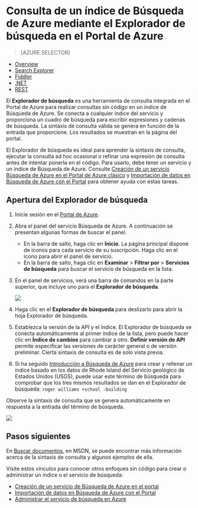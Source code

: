 <properties
	pageTitle="Consulta de un índice de Búsqueda de Azure mediante el Explorador de búsqueda en el Portal de Azure | Microsoft Azure | Servicio de búsqueda hospedado en la nube"
	description="El Explorador de búsqueda es un enfoque sin código para realizar consultas en un índice de Búsqueda de Azure en el Portal de Azure."
	services="search"
	documentationCenter=""
	authors="HeidiSteen"
	manager="mblythe"
	editor=""/>

<tags
	ms.service="search"
	ms.devlang="rest-api"
	ms.workload="search"
	ms.topic="get-started-article"
	ms.tgt_pltfrm="na"
	ms.date="01/23/2016"
	ms.author="heidist"/>

# Consulta de un índice de Búsqueda de Azure mediante el Explorador de búsqueda en el Portal de Azure
> [AZURE.SELECTOR]
- [Overview](search-query-overview.md)
- [Search Explorer](search-explorer.md)
- [Fiddler](search-fiddler.md)
- [.NET](search-query-dotnet.md)
- [REST](search-query-rest-api.md)

El **Explorador de búsqueda** es una herramienta de consulta integrada en el Portal de Azure para realizar consultas sin código en un índice de Búsqueda de Azure. Se conecta a cualquier índice del servicio y proporciona un cuadro de búsqueda para escribir expresiones y cadenas de búsqueda. La sintaxis de consulta válida se genera en función de la entrada que proporcione. Los resultados se muestran en la página del portal.

El Explorador de búsqueda es ideal para aprender la sintaxis de consulta, ejecutar la consulta ad hoc ocasional o refinar una expresión de consulta antes de intentar ponerla en el código. Para usarlo, debe tener un servicio y un índice de Búsqueda de Azure. Consulte [Creación de un servicio Búsqueda de Azure en el Portal de Azure clásico](search-create-service-portal.md) y [Importación de datos en Búsqueda de Azure con el Portal](search-import-data-portal.md) para obtener ayuda con estas tareas.

## Apertura del Explorador de búsqueda

1. Inicie sesión en el [Portal de Azure](https://portal.azure.com).

2. Abra el panel del servicio Búsqueda de Azure. A continuación se presentan algunas formas de buscar el panel.
	- En la barra de salto, haga clic en **Inicio**. La página principal dispone de iconos para cada servicio de su suscripción. Haga clic en el icono para abrir el panel de servicio.
	- En la barra de salto, haga clic en **Examinar** > **Filtrar por** > **Servicios de búsqueda** para buscar el servicio de búsqueda en la lista.

3. En el panel de servicios, verá una barra de comandos en la parte superior, que incluye uno para el **Explorador de búsqueda**.

  	![][1]

4. Haga clic en el **Explorador de búsqueda** para deslizarlo para abrir la hoja Explorador de búsqueda.
5. Establezca la versión de la API y el índice. El Explorador de búsqueda se conecta automáticamente al primer índice de la lista, pero puede hacer clic en **Índice de cambios** para cambiar a otro. **Definir versión de API** permite especificar las versiones de carácter general o de versión preliminar. Cierta sintaxis de consulta es de solo vista previa.
6. Si ha seguido [Introducción a Búsqueda de Azure](search-get-started-portal.md) para crear y rellenar un índice basado en los datos de Rhode Island del Servicio geológico de Estados Unidos (USGS), puede usar este término de búsqueda para comprobar que los tres mismos resultados se dan en el Explorador de búsqueda: `roger williams +school -building`

Observe la sintaxis de consulta que se genera automáticamente en respuesta a la entrada del término de búsqueda.

![][2]

## Pasos siguientes

En [Buscar documentos](https://msdn.microsoft.com/library/azure/dn798927.aspx), en MSDN, se puede encontrar más información acerca de la sintaxis de consulta y algunos ejemplos de ella.

Visite estos vínculos para conocer otros enfoques sin código para crear o administrar un índice o el servicio de búsqueda:

- [Creación de un servicio de Búsqueda de Azure en el portal](search-create-service-portal.md)
- [Importación de datos en Búsqueda de Azure con el Portal](search-import-data-portal.md)
- [Administrar el servicio de búsqueda en Azure](search-manage.md)

<!--Image References-->
[1]: ./media/search-explorer/AzSearch-SearchExplorer-Btn.png
[2]: ./media/search-explorer/AzSearch-SearchExplorer-Example.png

<!---HONumber=AcomDC_0128_2016-->